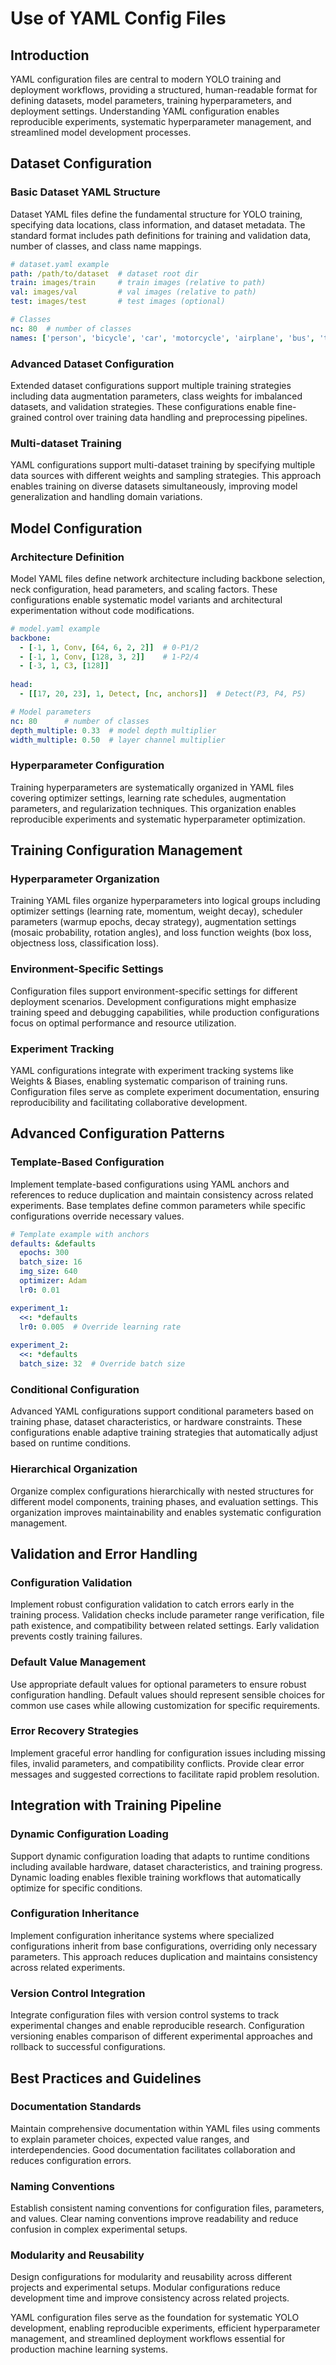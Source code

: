 # Use of YAML Config Files

## Introduction

YAML configuration files are central to modern YOLO training and deployment workflows, providing a structured, human-readable format for defining datasets, model parameters, training hyperparameters, and deployment settings. Understanding YAML configuration enables reproducible experiments, systematic hyperparameter management, and streamlined model development processes.

## Dataset Configuration

### Basic Dataset YAML Structure
Dataset YAML files define the fundamental structure for YOLO training, specifying data locations, class information, and dataset metadata. The standard format includes path definitions for training and validation data, number of classes, and class name mappings.

```yaml
# dataset.yaml example
path: /path/to/dataset  # dataset root dir
train: images/train     # train images (relative to path)
val: images/val         # val images (relative to path)
test: images/test       # test images (optional)

# Classes
nc: 80  # number of classes
names: ['person', 'bicycle', 'car', 'motorcycle', 'airplane', 'bus', 'train', 'truck', 'boat', 'traffic light']
```

### Advanced Dataset Configuration
Extended dataset configurations support multiple training strategies including data augmentation parameters, class weights for imbalanced datasets, and validation strategies. These configurations enable fine-grained control over training data handling and preprocessing pipelines.

### Multi-dataset Training
YAML configurations support multi-dataset training by specifying multiple data sources with different weights and sampling strategies. This approach enables training on diverse datasets simultaneously, improving model generalization and handling domain variations.

## Model Configuration

### Architecture Definition
Model YAML files define network architecture including backbone selection, neck configuration, head parameters, and scaling factors. These configurations enable systematic model variants and architectural experimentation without code modifications.

```yaml
# model.yaml example
backbone:
  - [-1, 1, Conv, [64, 6, 2, 2]]  # 0-P1/2
  - [-1, 1, Conv, [128, 3, 2]]    # 1-P2/4
  - [-3, 1, C3, [128]]
  
head:
  - [[17, 20, 23], 1, Detect, [nc, anchors]]  # Detect(P3, P4, P5)

# Model parameters
nc: 80      # number of classes
depth_multiple: 0.33  # model depth multiplier
width_multiple: 0.50  # layer channel multiplier
```

### Hyperparameter Configuration
Training hyperparameters are systematically organized in YAML files covering optimizer settings, learning rate schedules, augmentation parameters, and regularization techniques. This organization enables reproducible experiments and systematic hyperparameter optimization.

## Training Configuration Management

### Hyperparameter Organization
Training YAML files organize hyperparameters into logical groups including optimizer settings (learning rate, momentum, weight decay), scheduler parameters (warmup epochs, decay strategy), augmentation settings (mosaic probability, rotation angles), and loss function weights (box loss, objectness loss, classification loss).

### Environment-Specific Settings
Configuration files support environment-specific settings for different deployment scenarios. Development configurations might emphasize training speed and debugging capabilities, while production configurations focus on optimal performance and resource utilization.

### Experiment Tracking
YAML configurations integrate with experiment tracking systems like Weights & Biases, enabling systematic comparison of training runs. Configuration files serve as complete experiment documentation, ensuring reproducibility and facilitating collaborative development.

## Advanced Configuration Patterns

### Template-Based Configuration
Implement template-based configurations using YAML anchors and references to reduce duplication and maintain consistency across related experiments. Base templates define common parameters while specific configurations override necessary values.

```yaml
# Template example with anchors
defaults: &defaults
  epochs: 300
  batch_size: 16
  img_size: 640
  optimizer: Adam
  lr0: 0.01

experiment_1:
  <<: *defaults
  lr0: 0.005  # Override learning rate
  
experiment_2:
  <<: *defaults
  batch_size: 32  # Override batch size
```

### Conditional Configuration
Advanced YAML configurations support conditional parameters based on training phase, dataset characteristics, or hardware constraints. These configurations enable adaptive training strategies that automatically adjust based on runtime conditions.

### Hierarchical Organization
Organize complex configurations hierarchically with nested structures for different model components, training phases, and evaluation settings. This organization improves maintainability and enables systematic configuration management.

## Validation and Error Handling

### Configuration Validation
Implement robust configuration validation to catch errors early in the training process. Validation checks include parameter range verification, file path existence, and compatibility between related settings. Early validation prevents costly training failures.

### Default Value Management
Use appropriate default values for optional parameters to ensure robust configuration handling. Default values should represent sensible choices for common use cases while allowing customization for specific requirements.

### Error Recovery Strategies
Implement graceful error handling for configuration issues including missing files, invalid parameters, and compatibility conflicts. Provide clear error messages and suggested corrections to facilitate rapid problem resolution.

## Integration with Training Pipeline

### Dynamic Configuration Loading
Support dynamic configuration loading that adapts to runtime conditions including available hardware, dataset characteristics, and training progress. Dynamic loading enables flexible training workflows that automatically optimize for specific conditions.

### Configuration Inheritance
Implement configuration inheritance systems where specialized configurations inherit from base configurations, overriding only necessary parameters. This approach reduces duplication and maintains consistency across related experiments.

### Version Control Integration
Integrate configuration files with version control systems to track experimental changes and enable reproducible research. Configuration versioning enables comparison of different experimental approaches and rollback to successful configurations.

## Best Practices and Guidelines

### Documentation Standards
Maintain comprehensive documentation within YAML files using comments to explain parameter choices, expected value ranges, and interdependencies. Good documentation facilitates collaboration and reduces configuration errors.

### Naming Conventions
Establish consistent naming conventions for configuration files, parameters, and values. Clear naming conventions improve readability and reduce confusion in complex experimental setups.

### Modularity and Reusability
Design configurations for modularity and reusability across different projects and experimental setups. Modular configurations reduce development time and improve consistency across related projects.

YAML configuration files serve as the foundation for systematic YOLO development, enabling reproducible experiments, efficient hyperparameter management, and streamlined deployment workflows essential for production machine learning systems.
